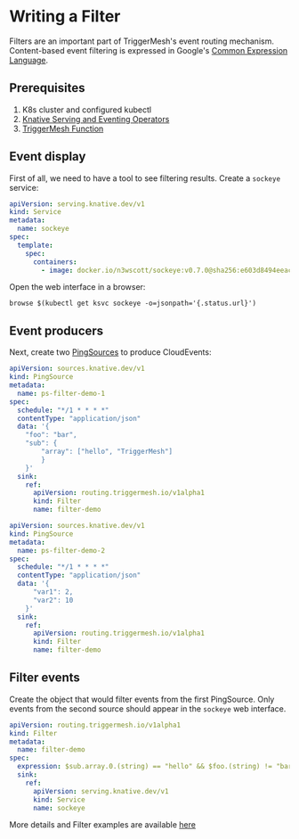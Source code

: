 # Writing a Filter

Filters are an important part of TriggerMesh's event routing mechanism.
Content-based event filtering is expressed in Google's
[Common Expression Language](https://opensource.google/projects/cel).

## Prerequisites

1. K8s cluster and configured kubectl
1. [Knative Serving and Eventing Operators](https://knative.dev/docs/admin/install/knative-with-operators/)
1. [TriggerMesh Function](https://github.com/triggermesh/function)

## Event display

First of all, we need to have a tool to see filtering results. Create a `sockeye`
service:

```yaml
apiVersion: serving.knative.dev/v1
kind: Service
metadata:
  name: sockeye
spec:
  template:
    spec:
      containers:
        - image: docker.io/n3wscott/sockeye:v0.7.0@sha256:e603d8494eeacce966e57f8f508e4c4f6bebc71d095e3f5a0a1abaf42c5f0e48
```

Open the web interface in a browser:

```shell
browse $(kubectl get ksvc sockeye -o=jsonpath='{.status.url}')
```

## Event producers

Next, create two
[PingSources](https://knative.dev/docs/developer/eventing/sources/ping-source) to
produce CloudEvents:

```yaml
apiVersion: sources.knative.dev/v1
kind: PingSource
metadata:
  name: ps-filter-demo-1
spec:
  schedule: "*/1 * * * *"
  contentType: "application/json"
  data: '{
	"foo": "bar",
	"sub": {
		"array": ["hello", "TriggerMesh"]
	    }
    }'
  sink:
    ref:
      apiVersion: routing.triggermesh.io/v1alpha1
      kind: Filter
      name: filter-demo
```

```yaml
apiVersion: sources.knative.dev/v1
kind: PingSource
metadata:
  name: ps-filter-demo-2
spec:
  schedule: "*/1 * * * *"
  contentType: "application/json"
  data: '{
      "var1": 2,
      "var2": 10
    }'
  sink:
    ref:
      apiVersion: routing.triggermesh.io/v1alpha1
      kind: Filter
      name: filter-demo
```

## Filter events

Create the object that would filter events from the first PingSource. Only events
from the second source should appear in the `sockeye` web interface.

```yaml
apiVersion: routing.triggermesh.io/v1alpha1
kind: Filter
metadata:
  name: filter-demo
spec:
  expression: $sub.array.0.(string) == "hello" && $foo.(string) != "bar" || $var1.(int64) + $var2.(int64) > 10
  sink:
    ref:
      apiVersion: serving.knative.dev/v1
      kind: Service
      name: sockeye
```

More details and Filter examples are available
[here](https://github.com/triggermesh/routing#triggermesh-content-filter)
